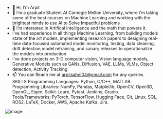 - 👋 Hi, I’m Arpit
- 🌱 I’m a graduate Student At Carnegie Mellon University, where i'm taking some of the best courses on Machine Learning  and working with the brightest minds to use AI to Solve Impactful problems
- 👀 I’m interested in Artifical Intelligence and the math that powers it.
- I've had experience in all things Machine Learning. from building models state of the art models, implementing research papers to designing real-time data-focused automated model monitoring, testing, data cleaning, drift detection,model retraining, and canary releases to operationalize the models into production.
- I've done projects on 3-D computer vision, Vision language models, Generative Models such as GANs, Diffusion, VAE, LLMs, VLMs, Object detection, Activity Tracking.
- 📫 You can Reach me at arpitsahni04@gmail.com for any queries.
SKILLS
Programming Languages: Python, C/C++, MATLAB. 
Programming Libraries: NumPy, Pandas, Matplotlib, OpenCV, Open3D, OpenGL, Eigen, Scikit-Learn, Pytest, Jenkins, Gradio.	
Tools/Frameworks: PyTorch, TensorFlow, Hugging Face, Git, Linux, SQL, ROS2, LaTeX, Docker, AWS, Apache Kafka, Jira.


![image](https://github.com/arpitsahni04/arpitsahni04/assets/81643693/765e54db-1a4a-4afe-8ddb-0dc5d684e2e2)

<!---
arpitsahni04/arpitsahni04 is a ✨ special ✨ repository because its `README.md` (this file) appears on your GitHub profile.
You can click the Preview link to take a look at your changes.
--->
